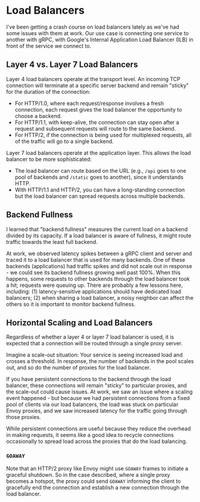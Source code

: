 # Load Balancers

I've been getting a crash course on load balancers lately as we've had some issues with them at work. Our use case is connecting one service to another with gRPC, with Google's Internal Application Load Balancer (ILB) in front of the service we connect to.

## Layer 4 vs. Layer 7 Load Balancers

Layer 4 load balancers operate at the transport level. An incoming TCP connection will terminate at a specific server backend and remain "sticky" for the duration of the connection:

* For HTTP/1.0, where each request/response involves a fresh connection, each request gives the load balancer the opportunity to choose a backend.
* For HTTP/1.1, with keep-alive, the connection can stay open after a request and subsequent requests will route to the same backend.
* For HTTP/2, if the connection is being used for multiplexed requests, all of the traffic will go to a single backend.

Layer 7 load balancers operate at the application layer. This allows the load balancer to be more sophisticated:

* The load balancer can route based on the URL (e.g., `/api` goes to one pool of backends and `/static` goes to another), since it understands HTTP.
* With HTTP/1.1 and HTTP/2, you can have a long-standing connection but the load balancer can spread requests across multiple backends.

## Backend Fullness

I learned that "backend fullness" measures the current load on a backend divided by its capacity. If a load balancer is aware of fullness, it might route traffic towards the least full backend.

At work, we observed latency spikes between a gRPC client and server and traced it to a load balancer that is used for many backends. One of these backends (applications) had traffic spikes and did not scale out in response - we could see its backend fullness growing well past 100%. When this happens, some requests to other backends through the load balancer took a hit; requests were queuing up. There are probably a few lessons here, including: (1) latency-sensitive applications should have dedicated load balancers; (2) when sharing a load balancer, a noisy neighbor can affect the others so it is important to monitor backend fullness.

## Horizontal Scaling and Load Balancers

Regardless of whether a layer 4 or layer 7 load balancer is used, it is expected that a connection will be routed through a single proxy server.

Imagine a scale-out situation: Your service is seeing increased load and crosses a threshold. In response, the number of backends in the pool scales out, and so do the number of proxies for the load balancer.

If you have persistent connections to the backend through the load balancer, these connections will remain "sticky" to particular proxies, and the scale-out could cause issues. At work, we saw an issue where a scaling event happened - but because we had persistent connections from a fixed pool of clients via our load balancers, the load was stuck on particular Envoy proxies, and we saw increased latency for the traffic going through those proxies.

While persistent connections are useful because they reduce the overhead in making requests, it seems like a good idea to recycle connections occasionally to spread load across the proxies that do the load balancing.

### `GOAWAY`

Note that an HTTP/2 proxy like Envoy might use `GOAWAY` frames to initiate a graceful shutdown. So in the case described, where a single proxy becomes a hotspot, the proxy could send `GOAWAY` informing the client to gracefully end the connection and establish a new connection through the load balancer.
